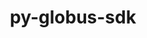 ---
title: "py-globus-sdk"
layout: cache
categories: [package, develop]
meta: {"versions": ["3.42.0"], "compilers": ["gcc@=11.4.0", "gcc@=9.4.0", "oneapi@=2024.2.1"], "oss": ["ubuntu20.04", "ubuntu22.04"], "platforms": ["linux"], "targets": ["neoverse_v1", "neoverse_v2", "ppc64le", "x86_64_v3"], "stacks": ["e4s", "e4s-neoverse-v2", "e4s-neoverse_v1", "e4s-oneapi", "e4s-power", "root"], "num_specs": 20, "num_specs_by_stack": {"root": 20, "e4s-power": 4, "e4s-neoverse_v1": 4, "e4s-neoverse-v2": 4, "e4s": 4, "e4s-oneapi": 4}}
spec_details: [{"hash": "qql42t3wfbt7bgnetefpmjvzou5sfjeo", "compiler": "gcc@=9.4.0", "versions": ["3.42.0"], "os": "ubuntu20.04", "platform": "linux", "target": "ppc64le", "variants": ["build_system=python_pip"], "stacks": ["root", "e4s-power"], "size": "-", "tarball": "https://binaries.spack.io/develop/build_cache/linux-ubuntu20.04-ppc64le/gcc-9.4.0/py-globus-sdk-3.42.0/linux-ubuntu20.04-ppc64le-gcc-9.4.0-py-globus-sdk-3.42.0-qql42t3wfbt7bgnetefpmjvzou5sfjeo.spack"}, {"hash": "ezimzhofakukivbx4xaxn4lopv66lxua", "compiler": "gcc@=9.4.0", "versions": ["3.42.0"], "os": "ubuntu20.04", "platform": "linux", "target": "ppc64le", "variants": ["build_system=python_pip"], "stacks": ["root", "e4s-power"], "size": "-", "tarball": "https://binaries.spack.io/develop/build_cache/linux-ubuntu20.04-ppc64le/gcc-9.4.0/py-globus-sdk-3.42.0/linux-ubuntu20.04-ppc64le-gcc-9.4.0-py-globus-sdk-3.42.0-ezimzhofakukivbx4xaxn4lopv66lxua.spack"}, {"hash": "ub5izuvb2lltulyu3fzadpbcnpqsoeuv", "compiler": "gcc@=9.4.0", "versions": ["3.42.0"], "os": "ubuntu20.04", "platform": "linux", "target": "ppc64le", "variants": ["build_system=python_pip"], "stacks": ["root", "e4s-power"], "size": "-", "tarball": "https://binaries.spack.io/develop/build_cache/linux-ubuntu20.04-ppc64le/gcc-9.4.0/py-globus-sdk-3.42.0/linux-ubuntu20.04-ppc64le-gcc-9.4.0-py-globus-sdk-3.42.0-ub5izuvb2lltulyu3fzadpbcnpqsoeuv.spack"}, {"hash": "g6usylagv45kzdcfjiknebykmouotyko", "compiler": "gcc@=9.4.0", "versions": ["3.42.0"], "os": "ubuntu20.04", "platform": "linux", "target": "ppc64le", "variants": ["build_system=python_pip"], "stacks": ["root", "e4s-power"], "size": "-", "tarball": "https://binaries.spack.io/develop/build_cache/linux-ubuntu20.04-ppc64le/gcc-9.4.0/py-globus-sdk-3.42.0/linux-ubuntu20.04-ppc64le-gcc-9.4.0-py-globus-sdk-3.42.0-g6usylagv45kzdcfjiknebykmouotyko.spack"}, {"hash": "jvnr74d4g6d7grhuin57scxdh2ron5eh", "compiler": "gcc@=11.4.0", "versions": ["3.42.0"], "os": "ubuntu22.04", "platform": "linux", "target": "neoverse_v1", "variants": ["build_system=python_pip"], "stacks": ["root", "e4s-neoverse_v1"], "size": "-", "tarball": "https://binaries.spack.io/develop/build_cache/linux-ubuntu22.04-neoverse_v1/gcc-11.4.0/py-globus-sdk-3.42.0/linux-ubuntu22.04-neoverse_v1-gcc-11.4.0-py-globus-sdk-3.42.0-jvnr74d4g6d7grhuin57scxdh2ron5eh.spack"}, {"hash": "rlkrdue2nb5mrdjzzhboffl5hb5ogfdz", "compiler": "gcc@=11.4.0", "versions": ["3.42.0"], "os": "ubuntu22.04", "platform": "linux", "target": "neoverse_v1", "variants": ["build_system=python_pip"], "stacks": ["root", "e4s-neoverse_v1"], "size": "-", "tarball": "https://binaries.spack.io/develop/build_cache/linux-ubuntu22.04-neoverse_v1/gcc-11.4.0/py-globus-sdk-3.42.0/linux-ubuntu22.04-neoverse_v1-gcc-11.4.0-py-globus-sdk-3.42.0-rlkrdue2nb5mrdjzzhboffl5hb5ogfdz.spack"}, {"hash": "gwrpudgjepzpwsr3wrwc4vrqien3zxna", "compiler": "gcc@=11.4.0", "versions": ["3.42.0"], "os": "ubuntu22.04", "platform": "linux", "target": "neoverse_v1", "variants": ["build_system=python_pip"], "stacks": ["root", "e4s-neoverse_v1"], "size": "-", "tarball": "https://binaries.spack.io/develop/build_cache/linux-ubuntu22.04-neoverse_v1/gcc-11.4.0/py-globus-sdk-3.42.0/linux-ubuntu22.04-neoverse_v1-gcc-11.4.0-py-globus-sdk-3.42.0-gwrpudgjepzpwsr3wrwc4vrqien3zxna.spack"}, {"hash": "pfxbhb7fk2d7kao37nnwkrpkjkaz4bna", "compiler": "gcc@=11.4.0", "versions": ["3.42.0"], "os": "ubuntu22.04", "platform": "linux", "target": "neoverse_v1", "variants": ["build_system=python_pip"], "stacks": ["root", "e4s-neoverse_v1"], "size": "-", "tarball": "https://binaries.spack.io/develop/build_cache/linux-ubuntu22.04-neoverse_v1/gcc-11.4.0/py-globus-sdk-3.42.0/linux-ubuntu22.04-neoverse_v1-gcc-11.4.0-py-globus-sdk-3.42.0-pfxbhb7fk2d7kao37nnwkrpkjkaz4bna.spack"}, {"hash": "gtc544gtf2skvyd2zpyt22jmngbkbtrt", "compiler": "gcc@=11.4.0", "versions": ["3.42.0"], "os": "ubuntu22.04", "platform": "linux", "target": "neoverse_v2", "variants": ["build_system=python_pip"], "stacks": ["root", "e4s-neoverse-v2"], "size": "-", "tarball": "https://binaries.spack.io/develop/build_cache/linux-ubuntu22.04-neoverse_v2/gcc-11.4.0/py-globus-sdk-3.42.0/linux-ubuntu22.04-neoverse_v2-gcc-11.4.0-py-globus-sdk-3.42.0-gtc544gtf2skvyd2zpyt22jmngbkbtrt.spack"}, {"hash": "6c4tfebqfd3lnhr33zbvh6aqysqlq4yc", "compiler": "gcc@=11.4.0", "versions": ["3.42.0"], "os": "ubuntu22.04", "platform": "linux", "target": "neoverse_v2", "variants": ["build_system=python_pip"], "stacks": ["root", "e4s-neoverse-v2"], "size": "-", "tarball": "https://binaries.spack.io/develop/build_cache/linux-ubuntu22.04-neoverse_v2/gcc-11.4.0/py-globus-sdk-3.42.0/linux-ubuntu22.04-neoverse_v2-gcc-11.4.0-py-globus-sdk-3.42.0-6c4tfebqfd3lnhr33zbvh6aqysqlq4yc.spack"}, {"hash": "zthiwzygmi2bsmdjje4nroto4oprgxsq", "compiler": "gcc@=11.4.0", "versions": ["3.42.0"], "os": "ubuntu22.04", "platform": "linux", "target": "neoverse_v2", "variants": ["build_system=python_pip"], "stacks": ["root", "e4s-neoverse-v2"], "size": "-", "tarball": "https://binaries.spack.io/develop/build_cache/linux-ubuntu22.04-neoverse_v2/gcc-11.4.0/py-globus-sdk-3.42.0/linux-ubuntu22.04-neoverse_v2-gcc-11.4.0-py-globus-sdk-3.42.0-zthiwzygmi2bsmdjje4nroto4oprgxsq.spack"}, {"hash": "iuqdbldn5l7rydkwevj24jb7gjytllef", "compiler": "gcc@=11.4.0", "versions": ["3.42.0"], "os": "ubuntu22.04", "platform": "linux", "target": "neoverse_v2", "variants": ["build_system=python_pip"], "stacks": ["root", "e4s-neoverse-v2"], "size": "-", "tarball": "https://binaries.spack.io/develop/build_cache/linux-ubuntu22.04-neoverse_v2/gcc-11.4.0/py-globus-sdk-3.42.0/linux-ubuntu22.04-neoverse_v2-gcc-11.4.0-py-globus-sdk-3.42.0-iuqdbldn5l7rydkwevj24jb7gjytllef.spack"}, {"hash": "nzh6wc6izkucpzjkjawbrwibqqbl2hyk", "compiler": "gcc@=11.4.0", "versions": ["3.42.0"], "os": "ubuntu22.04", "platform": "linux", "target": "x86_64_v3", "variants": ["build_system=python_pip"], "stacks": ["root", "e4s"], "size": "-", "tarball": "https://binaries.spack.io/develop/build_cache/linux-ubuntu22.04-x86_64_v3/gcc-11.4.0/py-globus-sdk-3.42.0/linux-ubuntu22.04-x86_64_v3-gcc-11.4.0-py-globus-sdk-3.42.0-nzh6wc6izkucpzjkjawbrwibqqbl2hyk.spack"}, {"hash": "jgyw2go77ijzjbw6ex5m6g7bmvcjxqs7", "compiler": "gcc@=11.4.0", "versions": ["3.42.0"], "os": "ubuntu22.04", "platform": "linux", "target": "x86_64_v3", "variants": ["build_system=python_pip"], "stacks": ["root", "e4s"], "size": "-", "tarball": "https://binaries.spack.io/develop/build_cache/linux-ubuntu22.04-x86_64_v3/gcc-11.4.0/py-globus-sdk-3.42.0/linux-ubuntu22.04-x86_64_v3-gcc-11.4.0-py-globus-sdk-3.42.0-jgyw2go77ijzjbw6ex5m6g7bmvcjxqs7.spack"}, {"hash": "4vfhlobvztpprdffjmtak34carbhdrs7", "compiler": "gcc@=11.4.0", "versions": ["3.42.0"], "os": "ubuntu22.04", "platform": "linux", "target": "x86_64_v3", "variants": ["build_system=python_pip"], "stacks": ["root", "e4s"], "size": "-", "tarball": "https://binaries.spack.io/develop/build_cache/linux-ubuntu22.04-x86_64_v3/gcc-11.4.0/py-globus-sdk-3.42.0/linux-ubuntu22.04-x86_64_v3-gcc-11.4.0-py-globus-sdk-3.42.0-4vfhlobvztpprdffjmtak34carbhdrs7.spack"}, {"hash": "2aw3klokiuk7d36fyrktbtu37q2u77ss", "compiler": "gcc@=11.4.0", "versions": ["3.42.0"], "os": "ubuntu22.04", "platform": "linux", "target": "x86_64_v3", "variants": ["build_system=python_pip"], "stacks": ["root", "e4s"], "size": "-", "tarball": "https://binaries.spack.io/develop/build_cache/linux-ubuntu22.04-x86_64_v3/gcc-11.4.0/py-globus-sdk-3.42.0/linux-ubuntu22.04-x86_64_v3-gcc-11.4.0-py-globus-sdk-3.42.0-2aw3klokiuk7d36fyrktbtu37q2u77ss.spack"}, {"hash": "frmt27c7b25grv3ojwayplr7aohlu5g4", "compiler": "oneapi@=2024.2.1", "versions": ["3.42.0"], "os": "ubuntu22.04", "platform": "linux", "target": "x86_64_v3", "variants": ["build_system=python_pip"], "stacks": ["root", "e4s-oneapi"], "size": "-", "tarball": "https://binaries.spack.io/develop/build_cache/linux-ubuntu22.04-x86_64_v3/oneapi-2024.2.1/py-globus-sdk-3.42.0/linux-ubuntu22.04-x86_64_v3-oneapi-2024.2.1-py-globus-sdk-3.42.0-frmt27c7b25grv3ojwayplr7aohlu5g4.spack"}, {"hash": "aopncg4cnruf74gyrqylyqekjznuowbs", "compiler": "oneapi@=2024.2.1", "versions": ["3.42.0"], "os": "ubuntu22.04", "platform": "linux", "target": "x86_64_v3", "variants": ["build_system=python_pip"], "stacks": ["root", "e4s-oneapi"], "size": "-", "tarball": "https://binaries.spack.io/develop/build_cache/linux-ubuntu22.04-x86_64_v3/oneapi-2024.2.1/py-globus-sdk-3.42.0/linux-ubuntu22.04-x86_64_v3-oneapi-2024.2.1-py-globus-sdk-3.42.0-aopncg4cnruf74gyrqylyqekjznuowbs.spack"}, {"hash": "hk2glhglz5bixcak3xkvdoycn3m47don", "compiler": "oneapi@=2024.2.1", "versions": ["3.42.0"], "os": "ubuntu22.04", "platform": "linux", "target": "x86_64_v3", "variants": ["build_system=python_pip"], "stacks": ["root", "e4s-oneapi"], "size": "-", "tarball": "https://binaries.spack.io/develop/build_cache/linux-ubuntu22.04-x86_64_v3/oneapi-2024.2.1/py-globus-sdk-3.42.0/linux-ubuntu22.04-x86_64_v3-oneapi-2024.2.1-py-globus-sdk-3.42.0-hk2glhglz5bixcak3xkvdoycn3m47don.spack"}, {"hash": "l4wee2ggmhi4o3gfupenqpz7h7eqqz7g", "compiler": "oneapi@=2024.2.1", "versions": ["3.42.0"], "os": "ubuntu22.04", "platform": "linux", "target": "x86_64_v3", "variants": ["build_system=python_pip"], "stacks": ["root", "e4s-oneapi"], "size": "-", "tarball": "https://binaries.spack.io/develop/build_cache/linux-ubuntu22.04-x86_64_v3/oneapi-2024.2.1/py-globus-sdk-3.42.0/linux-ubuntu22.04-x86_64_v3-oneapi-2024.2.1-py-globus-sdk-3.42.0-l4wee2ggmhi4o3gfupenqpz7h7eqqz7g.spack"}]
---
